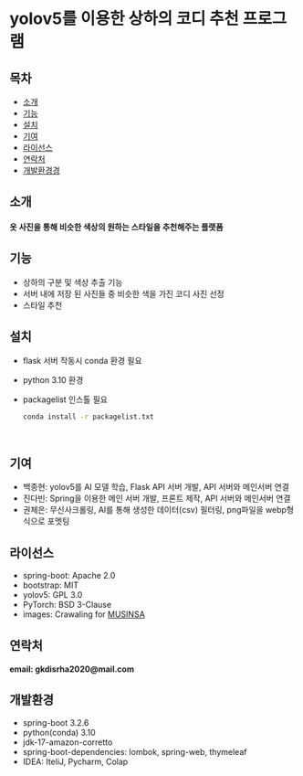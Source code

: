 # yolov5를 이용한 상하의 코디 추천 프로그램



## 목차
- [소개](#소개)
- [기능](#기능)
- [설치](#설치)
- [기여](#기여)
- [라이선스](#라이선스)
- [연락처](#연락처)
- [개발환경경](#개발환경)



## 소개
<h4>옷 사진을 통해 비슷한 색상의 원하는 스타일을 추천해주는 플랫폼</h4>




## 기능
- 상하의 구분 및 색상 추출 기능
- 서버 내에 저장 된 사진들 중 비슷한 색을 가진 코디 사진 선정
- 스타일 추천




## 설치
- flask 서버 작동시 conda 환경 필요
- python 3.10 환경
- packagelist 인스톨 필요

  ```bash
  conda install -r packagelist.txt




## 기여
- 백종현: yolov5를 AI 모델 학습, Flask API 서버 개발, API 서버와 메인서버 연결
- 진다빈: Spring을 이용한 메인 서버 개발, 프론트 제작, API 서버와 메인서버 연결
- 권체은: 무신사크롤링, AI를 통해 생성한 데이터(csv) 필터링, png파일을 webp형식으로 포멧팅




## 라이선스
- spring-boot: Apache 2.0
- bootstrap: MIT
- yolov5: GPL 3.0
- PyTorch: BSD 3-Clause
- images: Crawaling for [MUSINSA](https://www.musinsa.com)



  
## 연락처
<h4> email: gkdisrha2020@mail.com </h4>




## 개발환경
- spring-boot 3.2.6 
- python(conda) 3.10
- jdk-17-amazon-corretto
- spring-boot-dependencies: lombok, spring-web, thymeleaf
- IDEA: IteliJ, Pycharm, Colap


